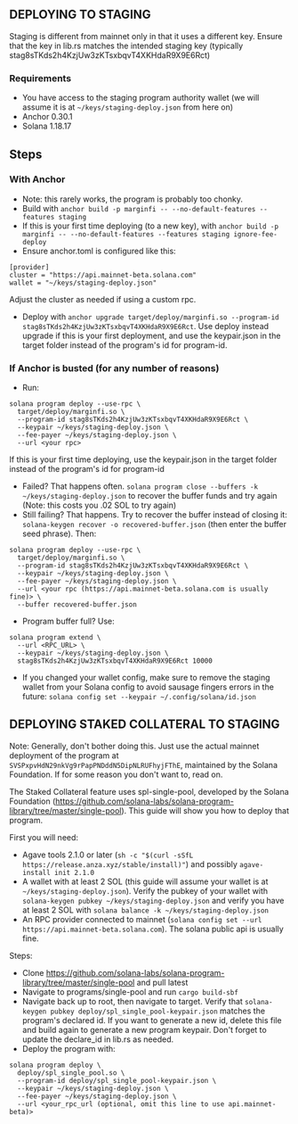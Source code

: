 ## DEPLOYING TO STAGING

Staging is different from mainnet only in that it uses a different key. Ensure that the key in lib.rs matches the intended staging key (typically stag8sTKds2h4KzjUw3zKTsxbqvT4XKHdaR9X9E6Rct)

### Requirements

* You have access to the staging program authority wallet (we will assume it is at `~/keys/staging-deploy.json` from here on)
* Anchor 0.30.1
* Solana 1.18.17

## Steps

### With Anchor

* Note: this rarely works, the program is probably too chonky.
* Build with `anchor build -p marginfi -- --no-default-features --features staging`
* If this is your first time deploying (to a new key), with `anchor build -p marginfi -- --no-default-features --features staging ignore-fee-deploy`
* Ensure anchor.toml is configured like this: 
```
[provider]
cluster = "https://api.mainnet-beta.solana.com"
wallet = "~/keys/staging-deploy.json"
```
Adjust the cluster as needed if using a custom rpc.
* Deploy with `anchor upgrade target/deploy/marginfi.so --program-id stag8sTKds2h4KzjUw3zKTsxbqvT4XKHdaR9X9E6Rct`. Use deploy instead upgrade if this is your first deployment, and use the keypair.json in the target folder instead of the program's id for program-id.

### If Anchor is busted (for any number of reasons)

* Run:
```
solana program deploy --use-rpc \
  target/deploy/marginfi.so \
  --program-id stag8sTKds2h4KzjUw3zKTsxbqvT4XKHdaR9X9E6Rct \
  --keypair ~/keys/staging-deploy.json \
  --fee-payer ~/keys/staging-deploy.json \
  --url <your rpc>
```
If this is your first time deploying, use the keypair.json in the target folder instead of the program's id for program-id 
* Failed? That happens often. `solana program close --buffers -k ~/keys/staging-deploy.json` to recover the buffer funds and try again (Note: this costs you .02 SOL to try again)
* Still failing? That happens. Try to recover the buffer instead of closing it: `solana-keygen recover -o recovered-buffer.json` (then enter the buffer seed phrase). Then:
```
solana program deploy --use-rpc \
  target/deploy/marginfi.so \
  --program-id stag8sTKds2h4KzjUw3zKTsxbqvT4XKHdaR9X9E6Rct \
  --keypair ~/keys/staging-deploy.json \
  --fee-payer ~/keys/staging-deploy.json \
  --url <your rpc (https://api.mainnet-beta.solana.com is usually fine)> \
  --buffer recovered-buffer.json
```
* Program buffer full? Use:
```
solana program extend \
  --url <RPC_URL> \
  --keypair ~/keys/staging-deploy.json \
  stag8sTKds2h4KzjUw3zKTsxbqvT4XKHdaR9X9E6Rct 10000
```
* If you changed your wallet config, make sure to remove the staging wallet from your Solana config to avoid sausage fingers errors in the future: `solana config set --keypair ~/.config/solana/id.json`

## DEPLOYING STAKED COLLATERAL TO STAGING

Note: Generally, don't bother doing this. Just use the actual mainnet deployment of the program at `SVSPxpvHdN29nkVg9rPapPNDddN5DipNLRUFhyjFThE`, maintained by the Solana Foundation. If for some reason you don't want to, read on.

The Staked Collateral feature uses spl-single-pool, developed by the Solana Foundation (https://github.com/solana-labs/solana-program-library/tree/master/single-pool). This guide will show you how to deploy that program.

First you will need: 
* Agave tools 2.1.0 or later (`sh -c "$(curl -sSfL https://release.anza.xyz/stable/install)"`) and possibly `agave-install init 2.1.0`
* A wallet with at least 2 SOL (this guide will assume your wallet is at `~/keys/staging-deploy.json`). Verify the pubkey of your wallet with `solana-keygen pubkey ~/keys/staging-deploy.json` and verify you have at least 2 SOL with `solana balance -k ~/keys/staging-deploy.json`
* An RPC provider connected to mainnet (`solana config set --url https://api.mainnet-beta.solana.com`). The solana public api is usually fine.

Steps:
* Clone https://github.com/solana-labs/solana-program-library/tree/master/single-pool and pull latest
* Navigate to programs/single-pool and run `cargo build-sbf`
* Navigate back up to root, then navigate to target. Verify that `solana-keygen pubkey deploy/spl_single_pool-keypair.json` matches the program's declared id. If you want to generate a new id, delete this file and build again to generate a new program keypair. Don't forget to update the declare_id in lib.rs as needed.
* Deploy the program with:
```
solana program deploy \                                                  
  deploy/spl_single_pool.so \
  --program-id deploy/spl_single_pool-keypair.json \
  --keypair ~/keys/staging-deploy.json \
  --fee-payer ~/keys/staging-deploy.json \
  --url <your_rpc_url (optional, omit this line to use api.mainnet-beta)>

```